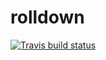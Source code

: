 # rolldown

[![Travis build status](https://travis-ci.com/yihui/rolldown.svg?branch=master)](https://travis-ci.com/yihui/rolldown)
